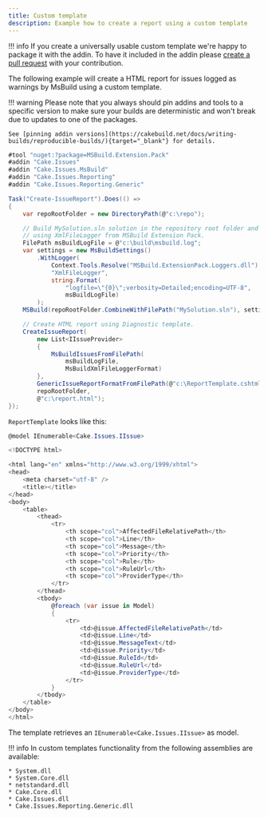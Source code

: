 ```yaml
---
title: Custom template
description: Example how to create a report using a custom template
---
```


!!! info
    If you create a universally usable custom template we're happy to package it with the addin.
    To have it included in the addin please [create a pull request] with your contribution.

The following example will create a HTML report for issues logged as warnings by MsBuild using a custom template.

!!! warning
    Please note that you always should pin addins and tools to a specific version to make sure your builds are deterministic and
    won't break due to updates to one of the packages.

    See [pinning addin versions](https://cakebuild.net/docs/writing-builds/reproducible-builds/){target="_blank"} for details.

```csharp
#tool "nuget:?package=MSBuild.Extension.Pack"
#addin "Cake.Issues"
#addin "Cake.Issues.MsBuild"
#addin "Cake.Issues.Reporting"
#addin "Cake.Issues.Reporting.Generic"

Task("Create-IssueReport").Does(() =>
{
    var repoRootFolder = new DirectoryPath(@"c:\repo");

    // Build MySolution.sln solution in the repository root folder and log issues
    // using XmlFileLogger from MSBuild Extension Pack.
    FilePath msBuildLogFile = @"c:\build\msbuild.log";
    var settings = new MsBuildSettings()
        .WithLogger(
            Context.Tools.Resolve("MSBuild.ExtensionPack.Loggers.dll").FullPath,
            "XmlFileLogger",
            string.Format(
                "logfile=\"{0}\";verbosity=Detailed;encoding=UTF-8",
                msBuildLogFile)
        );
    MSBuild(repoRootFolder.CombineWithFilePath("MySolution.sln"), settings);

    // Create HTML report using Diagnostic template.
    CreateIssueReport(
        new List<IIssueProvider>
        {
            MsBuildIssuesFromFilePath(
                msBuildLogFile,
                MsBuildXmlFileLoggerFormat)
        },
        GenericIssueReportFormatFromFilePath(@"c:\ReportTemplate.cshtml"),
        repoRootFolder,
        @"c:\report.html");
});
```

`ReportTemplate` looks like this:

```csharp
@model IEnumerable<Cake.Issues.IIssue>

<!DOCTYPE html>

<html lang="en" xmlns="http://www.w3.org/1999/xhtml">
<head>
    <meta charset="utf-8" />
    <title></title>
</head>
<body>
    <table>
        <thead>
            <tr>
                <th scope="col">AffectedFileRelativePath</th>
                <th scope="col">Line</th>
                <th scope="col">Message</th>
                <th scope="col">Priority</th>
                <th scope="col">Rule</th>
                <th scope="col">RuleUrl</th>
                <th scope="col">ProviderType</th>
            </tr>
        </thead>
        <tbody>
            @foreach (var issue in Model)
            {
                <tr>
                    <td>@issue.AffectedFileRelativePath</td>
                    <td>@issue.Line</td>
                    <td>@issue.MessageText</td>
                    <td>@issue.Priority</td>
                    <td>@issue.RuleId</td>
                    <td>@issue.RuleUrl</td>
                    <td>@issue.ProviderType</td>
                </tr>
            }
        </tbody>
    </table>
</body>
</html>
```

The template retrieves an `IEnumerable<Cake.Issues.IIssue>` as model.

!!! info
    In custom templates functionality from the following assemblies are available:

    * System.dll
    * System.Core.dll
    * netstandard.dll
    * Cake.Core.dll
    * Cake.Issues.dll
    * Cake.Issues.Reporting.Generic.dll

[create a pull request]: https://github.com/cake-contrib/Cake.Issues.Reporting.Generic/blob/develop/CONTRIBUTING.md

